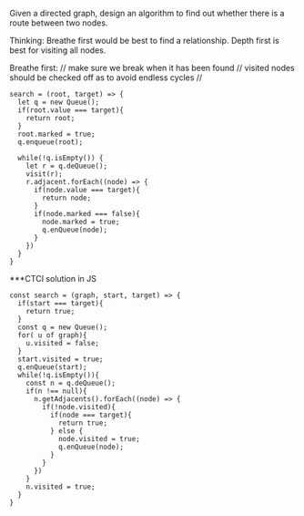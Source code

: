 Given a directed graph, design an algorithm to find out whether there is a route between two nodes.

Thinking: Breathe first would be best to find a relationship. Depth first is best for visiting all nodes.

Breathe first:
// make sure we break when it has been found
// visited nodes should be checked off as to avoid endless cycles
// 
```
search = (root, target) => {
  let q = new Queue();
  if(root.value === target){
    return root;
  }
  root.marked = true;
  q.enqueue(root);
  
  while(!q.isEmpty()) {
    let r = q.deQueue();
    visit(r);
    r.adjacent.forEach((node) => {
      if(node.value === target){
        return node;
      }
      if(node.marked === false){
        node.marked = true;
        q.enQueue(node);
      }
    })
  }
}
```
***CTCI solution in JS
```
const search = (graph, start, target) => {
  if(start === target){ 
    return true;
  } 
  const q = new Queue();
  for( u of graph){
    u.visited = false;
  }
  start.visited = true;
  q.enQueue(start);
  while(!q.isEmpty()){
    const n = q.deQueue();
    if(n !== null){
      n.getAdjacents().forEach((node) => {
        if(!node.visited){
          if(node === target){
            return true;
          } else {
            node.visited = true;
            q.enQueue(node);
          }
        }
      })
    }
    n.visited = true;
  }
}
```
